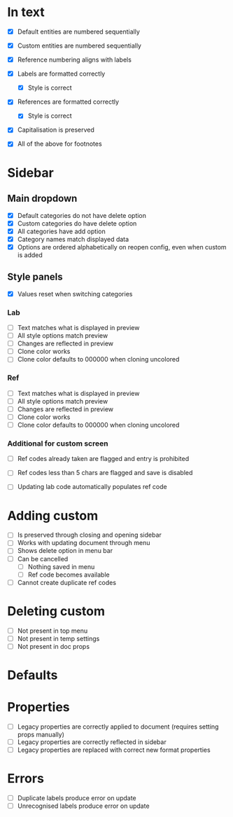# In text

* [x] Default entities are numbered sequentially
* [x] Custom entities are numbered sequentially
* [x] Reference numbering aligns with labels
* [x] Labels are formatted correctly
  * [x] Style is correct
* [x] References are formatted correctly
  * [x] Style is correct
* [x] Capitalisation is preserved
* [x] All of the above for footnotes


# Sidebar

## Main dropdown

* [x] Default categories do not have delete option
* [x] Custom categories do have delete option
* [x] All categories have add option
* [x] Category names match displayed data
* [x] Options are ordered alphabetically on reopen config, even when custom is added

## Style panels

* [x] Values reset when switching categories

### Lab

* [ ] Text matches what is displayed in preview
* [ ] All style options match preview
* [ ] Changes are reflected in preview
* [ ] Clone color works
* [ ] Clone color defaults to 000000 when cloning uncolored

### Ref

* [ ] Text matches what is displayed in preview
* [ ] All style options match preview
* [ ] Changes are reflected in preview
* [ ] Clone color works
* [ ] Clone color defaults to 000000 when cloning uncolored

### Additional for custom screen

* [ ] Ref codes already taken are flagged and entry is prohibited
* [ ] Ref codes less than 5 chars are flagged and save is disabled
* [ ] Updating lab code automatically populates ref code


# Adding custom

* [ ] Is preserved through closing and opening sidebar
* [ ] Works with updating document through menu
* [ ] Shows delete option in menu bar
* [ ] Can be cancelled
  * [ ] Nothing saved in menu
  * [ ] Ref code becomes available
* [ ] Cannot create duplicate ref codes

# Deleting custom

* [ ] Not present in top menu
* [ ] Not present in temp settings
* [ ] Not present in doc props

# Defaults

# Properties

* [ ] Legacy properties are correctly applied to document (requires setting props manually)
* [ ] Legacy properties are correctly reflected in sidebar
* [ ] Legacy properties are replaced with correct new format properties

# Errors

* [ ] Duplicate labels produce error on update
* [ ] Unrecognised labels produce error on update